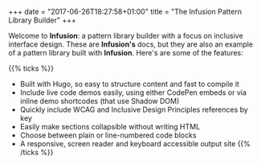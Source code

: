 +++
date = "2017-06-26T18:27:58+01:00"
title = "The Infusion Pattern Library Builder"
+++

Welcome to **Infusion**: a pattern library builder with a focus on inclusive interface design. These are **Infusion's** docs, but they are also an example of a pattern library built with **Infusion**. Here's are some of the features:

{{% ticks %}}
* Built with Hugo, so easy to structure content and fast to compile it
* Include live code demos easily, using either CodePen embeds or via inline demo shortcodes (that use Shadow DOM)
* Quickly include WCAG and Inclusive Design Principles references by key
* Easily make sections collapsible without writing HTML
* Choose between plain or line-numbered code blocks
* A responsive, screen reader and keyboard accessible output site
{{% /ticks %}}
